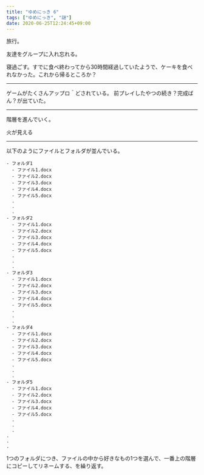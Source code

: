 ```yaml
---
title: "ゆめにっき 6"
tags: ["ゆめにっき", "謎"]
date: 2020-06-25T12:24:45+09:00
---
```


旅行。

友達をグループに入れ忘れる。

寝過ごす。すでに食べ終わってから30時間経過していたようで、ケーキを食べれなかった。これから帰るところか？

***

ゲームがたくさんアップロ＾どされている。
前プレイしたやつの続き？完成ばん？が出ていた。

***

階層を進んでいく。

火が見える

***

以下のようにファイルとフォルダが並んでいる。

```
- フォルダ1
  - ファイル1.docx
  - ファイル2.docx
  - ファイル3.docx
  - ファイル4.docx
  - ファイル5.docx
  .
  .
  .
- フォルダ2
  - ファイル1.docx
  - ファイル2.docx
  - ファイル3.docx
  - ファイル4.docx
  - ファイル5.docx
  .
  .
  .
- フォルダ3
  - ファイル1.docx
  - ファイル2.docx
  - ファイル3.docx
  - ファイル4.docx
  - ファイル5.docx
  .
  .
  .
- フォルダ4
  - ファイル1.docx
  - ファイル2.docx
  - ファイル3.docx
  - ファイル4.docx
  - ファイル5.docx
  .
  .
  .
- フォルダ5
  - ファイル1.docx
  - ファイル2.docx
  - ファイル3.docx
  - ファイル4.docx
  - ファイル5.docx
  .
  .
  .
.
.
.
```

1つのフォルダにつき、ファイルの中から好きなもの1つを選んで、一番上の階層にコピーしてリネームする、を繰り返す。